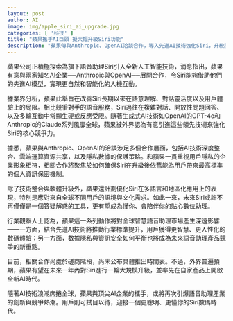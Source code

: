 ```yaml
---
layout: post
author: AI
image: img/apple_siri_ai_upgrade.jpg
categories: [ '科技' ]
title: "蘋果攜手AI巨頭 擬大幅升級Siri功能"
description: "蘋果傳與Anthropic、OpenAI洽談合作，導入先進AI技術強化Siri，升級語意理解與對話體驗，同時強調隱私保護並推動多語言地區化。業界預期此舉將重塑智慧語音助理市場格局，掀起新一波AI競爭浪潮。"
---
```

蘋果公司正積極探索為旗下語音助理Siri引入全新人工智能技術，消息指出，蘋果有意與兩家知名AI企業──Anthropic與OpenAI──展開合作，令Siri能夠借助他們的先進AI模型，實現更自然和智能化的人機互動。

據業界分析，蘋果此舉旨在改善Siri長期以來在語意理解、對話靈活度以及用戶體驗上的局限。相比競爭對手的語音服務，Siri過往在複雜對話、開放性問題回答、以及多輪互動中常顯生硬或反應受限。隨著生成式AI技術如OpenAI的GPT-4o和Anthropic的Claude系列風靡全球，蘋果被外界認為有意引進這些領先技術來強化Siri的核心競爭力。

據悉，蘋果與Anthropic、OpenAI的洽談涉足多個合作層面，包括AI技術深度整合、雲端運算資源共享，以及隱私數據的保護策略。和蘋果一貫重視用戶隱私的企業形象相符，相關合作將聚焦於如何確保Siri在升級後依舊能為用戶帶來最高標準的個人資訊保密機制。

除了技術整合與軟體升級外，蘋果還計劃優化Siri在多語言和地區化應用上的表現，特別是應對來自全球不同用戶的語境與文化需求。如此一來，未來Siri或許不再僅僅是一個答疑解惑的工具，更有望成為懂你、會陪伴你的貼心數位助理。

行業觀察人士認為，蘋果這一系列動作將對全球智慧語音助理市場產生深遠影響——一方面，結合先進AI技術將推動行業標準提升，用戶獲得更智慧、更人性化的數碼體驗；另一方面，數據隱私與資訊安全如何平衡也將成為未來語音助理產品競爭的新重點。

目前，相關合作尚處於磋商階段，尚未公布具體推出時間表。不過，外界普遍預期，蘋果有望在未來一年內對Siri進行一輪大規模升級，並率先在自家產品上開啟全新AI時代。

隨著AI技術浪潮席捲全球，蘋果與頂尖AI企業的攜手，或將再次引爆語音助理產業的創新與競爭熱潮。用戶則可拭目以待，迎接一個更聰明、更懂你的Siri數碼時代。